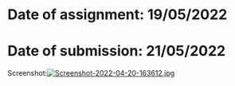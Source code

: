 # Date of assignment: 19/05/2022
# Date of submission: 21/05/2022
Screenshot:[![Screenshot-2022-04-20-163612.jpg](https://i.postimg.cc/wMS6z19x/Screenshot-2022-04-20-163612.jpg)](https://postimg.cc/4HQCbNKj)


